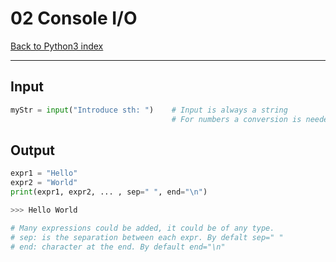 # 02 Console I/O

[Back to Python3 index](../index.md)

---

## **Input**

```python
myStr = input("Introduce sth: ")    # Input is always a string
                                    # For numbers a conversion is needed
```

## **Output**

```python
expr1 = "Hello"
expr2 = "World"
print(expr1, expr2, ... , sep=" ", end="\n")

>>> Hello World

# Many expressions could be added, it could be of any type.
# sep: is the separation between each expr. By defalt sep=" "
# end: character at the end. By default end="\n"
```